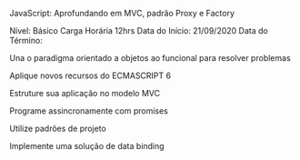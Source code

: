 JavaScript: Aprofundando em MVC, padrão Proxy e Factory

Nível: Básico Carga Horária 12hrs Data do Início: 21/09/2020 Data do Término: 

Una o paradigma orientado a objetos ao funcional para resolver problemas

Aplique novos recursos do ECMASCRIPT 6

Estruture sua aplicação no modelo MVC

Programe assincronamente com promises

Utilize padrões de projeto

Implemente uma solução de data binding

